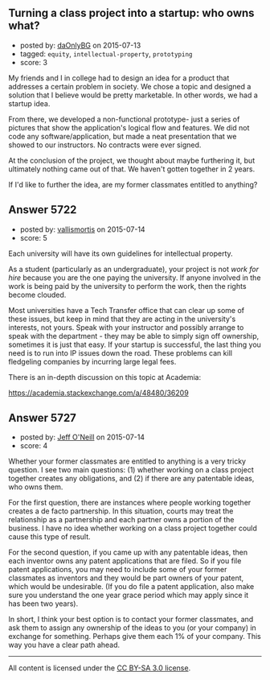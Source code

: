 ## Turning a class project into a startup: who owns what?

- posted by: [daOnlyBG](https://stackexchange.com/users/4772220/daonlybg) on 2015-07-13
- tagged: `equity`, `intellectual-property`, `prototyping`
- score: 3

My friends and I in college had to design an idea for a product that addresses a certain problem in society. We chose a topic and designed a solution that I believe would be pretty marketable. In other words, we had a startup idea.

From there, we developed a non-functional prototype- just a series of pictures that show the application's logical flow and features. We did not code any software/application, but made a neat presentation that we showed to our instructors. No contracts were ever signed.

At the conclusion of the project, we thought about maybe furthering it, but ultimately nothing came out of that. We haven't gotten together in 2 years. 

If I'd like to further the idea, are my former classmates entitled to anything?


## Answer 5722

- posted by: [vallismortis](https://stackexchange.com/users/2369743/vallismortis) on 2015-07-14
- score: 5

Each university will have its own guidelines for intellectual property.

As a student (particularly as an undergraduate), your project is not *work for hire* because you are the one paying the university. If anyone involved in the work is being paid by the university to perform the work, then the rights become clouded.

Most universities have a Tech Transfer office that can clear up some of these issues, but keep in mind that they are acting in the university's interests, not yours. Speak with your instructor and possibly arrange to speak with the department - they may be able to simply sign off ownership, sometimes it is just that easy. If your startup is successful, the last thing you need is to run into IP issues down the road. These problems can kill fledgeling companies by incurring large legal fees.

There is an in-depth discussion on this topic at Academia:

https://academia.stackexchange.com/a/48480/36209



## Answer 5727

- posted by: [Jeff O'Neill](https://stackexchange.com/users/46273/jeff-o-neill) on 2015-07-14
- score: 4

Whether your former classmates are entitled to anything is a very tricky question.  I see two main questions: (1) whether working on a class project together creates any obligations, and (2) if there are any patentable ideas, who owns them.

For the first question, there are instances where people working together creates a de facto partnership.  In this situation, courts may treat the relationship as a partnership and each partner owns a portion of the business.  I have no idea whether working on a class project together could cause this type of result.

For the second question, if you came up with any patentable ideas, then each inventor owns any patent applications that are filed.  So if you file patent applications, you may need to include some of your former classmates as inventors and they would be part owners of your patent, which would be undesirable. (If you do file a patent application, also make sure you understand the one year grace period which may apply since it has been two years).

In short, I think your best option is to contact your former classmates, and ask them to assign any ownership of the ideas to you (or your company) in exchange for something.  Perhaps give them each 1% of your company.  This way you have a clear path ahead.



---

All content is licensed under the [CC BY-SA 3.0 license](https://creativecommons.org/licenses/by-sa/3.0/).
